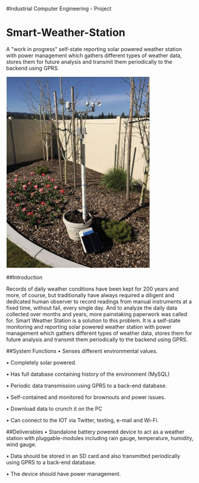 #Industrial Computer Engineering - Project

# Smart-Weather-Station
A "work in progress" self-state reporting solar powered weather station with power management which gathers different types of weather data, stores them for future analysis and transmit them periodically to the backend using GPRS.

![Smart Weather Sattion](https://github.com/KajanM/Smart-Weather-Station/blob/master/SmartWeatherStation.JPG?raw=true)

##Introduction

Records of daily weather conditions have been kept for 200 years and more, of course, but traditionally have always required a diligent and dedicated human observer to record readings from manual instruments at a fixed time, without fail, every single day. And to analyze the daily data collected over months and years, more painstaking paperwork was called for. Smart Weather Station is a solution to this problem. It is a self-state monitoring and reporting solar powered weather station with power management which gathers different types of weather data, stores them for future analysis and transmit them periodically to the backend using GPRS.

##System Functions
•	Senses different environmental values.

•	Completely solar powered.

•	Has full database containing history of the environment (MySQL)

•	Periodic data transmission using GPRS to a back-end database.

•	Self-contained and monitored for brownouts and power issues.

•	Download data to crunch it on the PC

•	Can connect to the IOT via Twitter, texting, e-mail and Wi-Fi.


##Deliverables
•	Standalone battery powered device to act as a weather station with pluggable-modules including rain gauge, temperature, humidity, wind gauge.

•	Data should be stored in an SD card and also transmitted periodically using GPRS to a back-end database.

•	The device should have power management.
